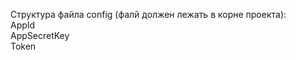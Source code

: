 Структура файла config (фалй должен лежать в корне проекта):<br/>
AppId<br/>
AppSecretKey<br/>
Token<br/>
